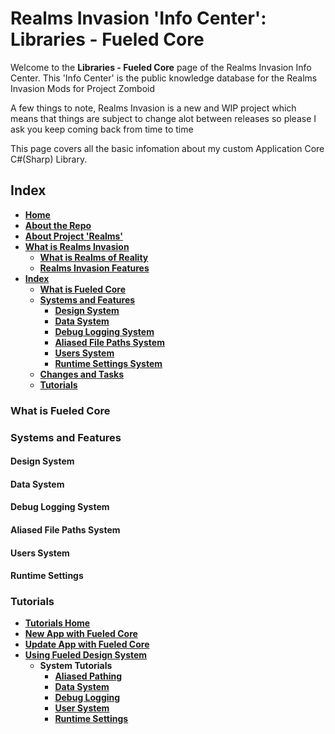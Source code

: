 # Realms Invasion 'Info Center': **Libraries - Fueled Core**

Welcome to the **Libraries - Fueled Core** page of the Realms Invasion Info Center. 
This 'Info Center' is the public knowledge database for the Realms Invasion Mods for Project Zomboid

A few things to note, 
Realms Invasion is a new and WIP project which means that things are subject to change alot between releases so please I ask you keep coming back from time to time

This page covers all the basic infomation about my custom Application Core C#(Sharp) Library. 

## **Index**
- [**Home**](https://github.com/FueledByOCHD/Realms-Invasion-Info-Center/blob/develop/README.md)
- [**About the Repo**](https://github.com/FueledByOCHD/Realms-Invasion-Info-Center/blob/develop/README.md#about-the-repo)
- [**About Project 'Realms'**](https://github.com/FueledByOCHD/Realms-Invasion-Info-Center/blob/develop/AboutProjectRealms.md)
- [**What is Realms Invasion**](https://github.com/FueledByOCHD/Realms-Invasion-Info-Center/blob/develop/README.md#what-is-realms-invasion)
    - [**What is Realms of Reality**](https://github.com/FueledByOCHD/Realms-Invasion-Info-Center/blob/develop/AboutRealmsOfReality.md)
    - [**Realms Invasion Features**](https://github.com/FueledByOCHD/Realms-Invasion-Info-Center/blob/develop/README.md#realms-invasion-features)
- [**Index**](https://github.com/FueledByOCHD/Realms-Invasion-Info-Center/blob/develop/Fueled%20Core/FueledCore#index)
    - [**What is Fueled Core**]()
    - [**Systems and Features**]()
        - [**Design System**]()
        - [**Data System**]()
        - [**Debug Logging System**]()
        - [**Aliased File Paths System**]()
        - [**Users System**]()
        - [**Runtime Settings System**]()
    - [**Changes and Tasks**]()
    - [**Tutorials**]()
        

### **What is Fueled Core**

### **Systems and Features**

#### **Design System**

#### **Data System**

#### **Debug Logging System**

#### **Aliased File Paths System**

#### **Users System**

#### **Runtime Settings**

### **Tutorials**

- [**Tutorials Home**](https://github.com/FueledByOCHD/Realms-Invasion-Info-Center/blob/develop/Changes/RI_Todos.md)
- [**New App with Fueled Core**]()
- [**Update App with Fueled Core**]()
- [**Using Fueled Design System**]()
    - **System Tutorials**
        - [**Aliased Pathing**]()
        - [**Data System**]()
        - [**Debug Logging**]()
        - [**User System**]()
        - [**Runtime Settings**]()